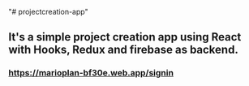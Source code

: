 "# projectcreation-app" 

## It's a simple project creation app using React with Hooks, Redux and firebase as backend.

### https://marioplan-bf30e.web.app/signin